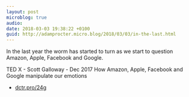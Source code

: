 ```yaml
---
layout: post
microblog: true
audio: 
date: 2018-03-03 19:38:22 +0100
guid: http://adamprocter.micro.blog/2018/03/03/in-the-last.html
---
```

In the last year the worm has started to turn as we start to question Amazon, Apple, Facebook and Google. 

TED X - Scott Galloway - Dec 2017
How Amazon, Apple, Facebook and Google manipulate our emotions

- [dctr.pro/24g](http://dctr.pro/24g) 

